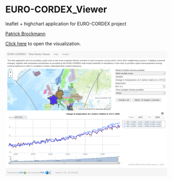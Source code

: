 EURO-CORDEX_Viewer
==================

leaflet + highchart application for EURO-CORDEX project

[Patrick Brockmann](https://github.com/PBrockmann)

[Click here](http://webportals.ipsl.jussieu.fr/EURO-CORDEX_Viewer/latest/) to open the visualization.

![ScreenShot](EURO-CORDEX_Viewer.png)
